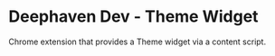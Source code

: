# Deephaven Dev - Theme Widget

Chrome extension that provides a Theme widget via a content script.
